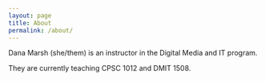 ```yaml
---
layout: page
title: About
permalink: /about/
---
```


Dana Marsh (she/them) is an instructor in the Digital Media and IT program.

They are currently teaching CPSC 1012 and DMIT 1508.
